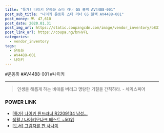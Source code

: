 ```yaml
--- 
title: "특가! 나이키 운동화 스타 러너 GS 블랙 AV4488-001" 
post_sub_title: "나이키 운동화 스타 러너 GS 블랙 AV4488-001" 
post_money: ₩. 47,610 
post_date: 2020.01.31 
post_img_url: https://static.coupangcdn.com/image/vendor_inventory/b831/e12ed735eae5394ec74d9f2fef04cabdd15b5104f378e03c208a86769012.jpg 
post_link_url: https://coupa.ng/bnHVFL 
categories: 
  - vendor_inventory 
tags: 
  - 운동화 
  - AV4488-001 
  - 나이키 
--- 
```

  #운동화 #AV4488-001 #나이키 
<hr> 

> 인생을 해롭게 하는 비애를 버리고 명랑한 기질을 간직하라. - 세익스피어 


### POWER LINK

* <a href="https://blog.naver.com/an0733/221788053989" target="_blank">[특가] 나이키 윈드러너 R2209134 남성...</a>
* <a href="https://blog.naver.com/santokki14/221776516661" target="_blank">생활 / 나이키모나크 베스트 ~50위</a>
* <a href="https://blog.naver.com/sakai111/221784704451" target="_blank">[도서] 그림자를 판 사나이</a>
